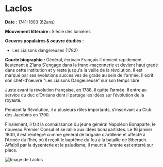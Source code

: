 # Laclos

**Date** : 1741-1803 (62ans)

**Mouvement littéraire :** Siècle des lumières

**Oeuvres populaires & oeuvre étudiés :**
- Les Liaisons dangereuses (1782)

**Courte biographie :**
Général, écrivain Français
Il devient rapidement lieutenant à 21ans
S'engage dans la franc-maçonnerie et devient haut gradé dans cette institution et y reste jusqu'a la veille de la révolution. 
Il est marqué par ses évolutions succesives de grade au sein de l'armée. 
Il écrit son chef-d'oeuvre "Les Liaisons Dangeureuse" sur son temps libre.

Juste avant la révolution française, en 1788, il quitte l’armée. Il entre au service du duc d’Orléans dont il partage les idées sur l’évolution de la royauté.  
  
Pendant la Révolution, il a plusieurs rôles importants, s'inscrivant au Club des Jacobins en 1790.  
  
Finalement, il fait la connaissance du jeune général Napoléon Bonaparte, le nouveau Premier Consul et se rallie aux idées bonapartistes. Le 16 janvier 1800, il est réintégré comme général de brigade d’artillerie et affecté à l’Armée du Rhin, où il reçoit le baptême du feu à la bataille de Biberach. Affaibli par la dysenterie et le paludisme, il meurt à Tarente est enterré sur place.

![Image de Laclos](https://www.parisrevolutionnaire.com/IMG/jpg/Choderlos_de_Laclos_Pierre_26_par_Perronneau_max.jpg)
